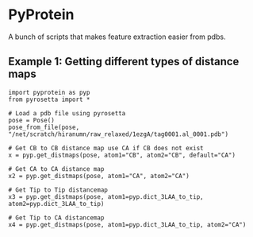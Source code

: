 # PyProtein

A bunch of scripts that makes feature extraction easier from pdbs.

## Example 1: Getting different types of distance maps
```
import pyprotein as pyp
from pyrosetta import *

# Load a pdb file using pyrosetta
pose = Pose()
pose_from_file(pose, "/net/scratch/hiranumn/raw_relaxed/1ezgA/tag0001.al_0001.pdb")

# Get CB to CB distance map use CA if CB does not exist
x = pyp.get_distmaps(pose, atom1="CB", atom2="CB", default="CA")

# Get CA to CA distance map
x2 = pyp.get_distmaps(pose, atom1="CA", atom2="CA")

# Get Tip to Tip distancemap
x3 = pyp.get_distmaps(pose, atom1=pyp.dict_3LAA_to_tip, atom2=pyp.dict_3LAA_to_tip)

# Get Tip to CA distancemap
x4 = pyp.get_distmaps(pose, atom1=pyp.dict_3LAA_to_tip, atom2="CA")
```
